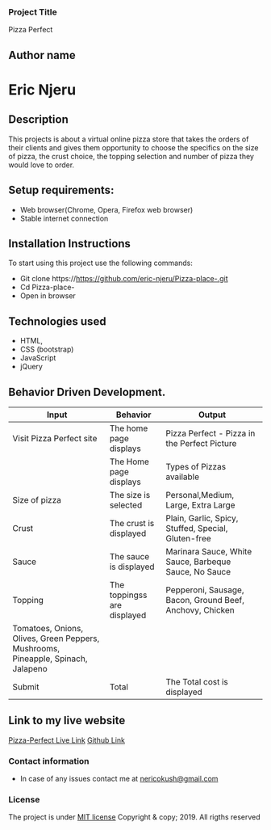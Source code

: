 ### Project Title
 Pizza Perfect

## Author name
# Eric Njeru

## Description
This projects is about a virtual online pizza store that takes the orders of their clients and gives them opportunity to choose the specifics on the size of pizza, the crust choice, the topping selection and number of pizza they would love to order.

## Setup requirements:
* Web browser(Chrome, Opera, Firefox web browser)
* Stable internet connection

## Installation Instructions
To start using this project use the following commands:
* Git clone https://https://github.com/eric-njeru/Pizza-place-.git
* Cd Pizza-place-
* Open in browser

## Technologies used
* HTML,
* CSS (bootstrap)
* JavaScript
* jQuery

## Behavior Driven Development.

| Input | Behavior | Output        |
| ---------------------- | ----------------------------- | ---------------------- |
| Visit Pizza Perfect site | The home page displays | Pizza Perfect - Pizza in the Perfect Picture|        
|  | The Home page displays  | Types of Pizzas available |
| Size of pizza | The size is selected | Personal,Medium, Large, Extra Large |
| Crust | The crust is displayed | Plain, Garlic, Spicy, Stuffed, Special, Gluten-free |
| Sauce | The sauce is displayed | Marinara Sauce, White Sauce, Barbeque Sauce, No Sauce| 
| Topping | The toppingss are displayed | Pepperoni, Sausage, Bacon, Ground Beef, Anchovy, Chicken|
Tomatoes, Onions, Olives, Green Peppers, Mushrooms, Pineapple, Spinach, Jalapeno| 
| Submit | Total | The Total cost is displayed |

## Link to my live website 
[Pizza-Perfect Live Link](https://eric-njeru.github.io/Pizza-place-/)
[Github Link](https://https://github.com/eric-njeru/Pizza-place-.git)

### Contact information
* In case of any issues contact me at nericokush@gmail.com

### License
The project is under [MIT license](c)
Copyright & copy; 2019. All rigths reserved
